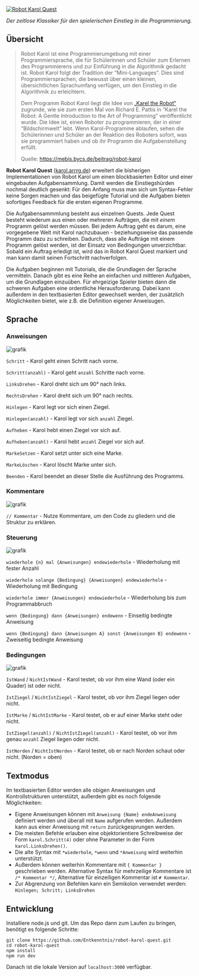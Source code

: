 <a href="https://karol.arrrg.de/"><img src="https://user-images.githubusercontent.com/13507950/208775985-db971660-26f0-46d5-a773-55841cfc4d56.png" alt="Robot Karol Quest"/></a>

*Der zeitlose Klassiker für den spielerischen Einstieg in die Programmierung.*

## Übersicht

<blockquote>

Robot Karol ist eine Programmierumgebung mit einer Programmiersprache, die für Schülerinnen und Schüler zum Erlernen des Programmierens und zur Einführung in die Algorithmik gedacht ist. Robot Karol folgt der Tradition der “Mini-Languages”. Dies sind Programmiersprachen, die bewusst über einen kleinen, übersichtlichen Sprachumfang verfügen, um den Einstieg in die Algorithmik zu erleichtern.

Dem Programm Robot Karol liegt die Idee von [„Karel the Robot“](https://www.cs.mtsu.edu/~untch/karel/index.html) zugrunde, wie sie zum ersten Mal von Richard E. Pattis in “Karel the Robot: A Gentle Introduction to the Art of Programming” veröffentlicht wurde. Die Idee ist, einen Roboter zu programmieren, der in einer “Bildschirmwelt” lebt. Wenn Karol-Programme ablaufen, sehen die Schülerinnen und Schüler an der Reaktion des Roboters sofort, was sie programmiert haben und ob ihr Programm die Aufgabenstellung erfüllt.

Quelle: https://mebis.bycs.de/beitrag/robot-karol

</blockquote>

**Robot Karol Quest** ([karol.arrrg.de](https://karol.arrrg.de/)) erweitert die bisherigen Implementationen von Robot Karol um einen blockbasierten Editor und einer eingebauten Aufgabensammlung. Damit werden die Einstiegshürden nochmal deutlich gesenkt: Für den Anfang muss man sich um Syntax-Fehler keine Sorgen machen und das beigefügte Tutorial und die Aufgaben bieten sofortiges Feedback für die ersten eigenen Programme.

Die Aufgabensammmlung besteht aus einzelnen Quests. Jede Quest besteht wiederum aus einen oder mehreren Aufträgen, die mit *einem* Programm gelöst werden müssen. Bei jedem Auftrag geht es darum, eine vorgegebene Welt mit Karol nachzubauen - beziehungsweise das passende Programm dazu zu schreiben. Dadurch, dass alle Aufträge mit einem Programm gelöst werden, ist der Einsatz von Bedingungen unverzichtbar. Sobald ein Auftrag erledigt ist, wird das in Robot Karol Quest markiert und man kann damit seinen Fortschritt nachverfolgen.

Die Aufgaben beginnen mit Tutorials, die die Grundlagen der Sprache vermitteln. Danach gibt es eine Reihe an einfachen und mittleren Aufgaben, um die Grundlagen einzuüben. Für ehrgeizige Spieler bieten dann die schweren Aufgaben eine ordentliche Herausforderung. Dabei kann außerdem in den textbasierten Editor gewechselt werden, der zusätzlich Möglichkeiten bietet, wie z.B. die Definition eigener Anweisugen.

## Sprache

### Anweisungen

![grafik](https://user-images.githubusercontent.com/13507950/174558915-005a88e7-19fd-415f-b97a-27a857eb36a1.png)

`Schritt` - Karol geht einen Schritt nach vorne.

`Schritt(anzahl)` - Karol geht `anzahl` Schritte nach vorne.

`LinksDrehen` - Karol dreht sich um 90° nach links.

`RechtsDrehen` - Karol dreht sich um 90° nach rechts.

`Hinlegen` - Karol legt vor sich einen Ziegel.

`Hinlegen(anzahl)` - Karol legt vor sich `anzahl` Ziegel.

`Aufheben` - Karol hebt einen Ziegel vor sich auf.

`Aufheben(anzahl)` - Karol hebt `anzahl` Ziegel vor sich auf.

`MarkeSetzen` - Karol setzt unter sich eine Marke.

`MarkeLöschen` - Karol löscht Marke unter sich.

`Beenden` - Karol beendet an dieser Stelle die Ausführung des Programms.

### Kommentare

![grafik](https://user-images.githubusercontent.com/13507950/174563384-07a9338d-1493-45de-a04c-2ab77f0b6069.png)

`// Kommentar` - Nutze Kommentare, um den Code zu gliedern und die Struktur zu erklären.

### Steuerung

![grafik](https://user-images.githubusercontent.com/13507950/208776391-bd902daf-72e1-4bef-959a-9ae1e4d28fb2.png)

`wiederhole {n} mal {Anweisungen} endewiederhole` - Wiederholung mit fester Anzahl

`wiederhole solange {Bedingung} {Anweisungen} endewiederhole` - Wiederholung mit Bedingung

`wiederhole immer {Anweisungen} endewiederhole` - Wiederholung bis zum Programmabbruch

`wenn {Bedingung} dann {Anweisungen} endewenn` - Einseitig bedingte Anweisung

`wenn {Bedingung} dann {Anweisungen A} sonst {Anweisungen B} endewenn` - Zweiseitig bedingte Anweisung

### Bedingungen

![grafik](https://user-images.githubusercontent.com/13507950/208776560-15d88203-900c-45e7-b788-abcf8da8b27c.png)

`IstWand` / `NichtIstWand` - Karol testet, ob vor ihm eine Wand (oder ein Quader) ist oder nicht.

`IstZiegel` / `NichtIstZiegel` - Karol testet, ob vor ihm Ziegel liegen oder nicht.

`IstMarke` / `NichtIstMarke` - Karol testet, ob er auf einer Marke steht oder nicht.

`IstZiegel(anzahl)` / `NichtIstZiegel(anzahl)` - Karol testet, ob vor ihm genau `anzahl` Ziegel liegen oder nicht.

`IstNorden` / `NichtIstNorden` - Karol testet, ob er nach Norden schaut oder nicht. (Norden = oben)

## Textmodus

Im textbasierten Editor werden alle obigen Anweisungen und Kontrollstrukturen unterstützt, außerdem gibt es noch folgende Möglichkeiten:

- Eigene Anweisungen können mit `Anweisung {Name} endeAnweisung` definiert werden und überall mit `Name` aufgerufen werden. Außerdem kann aus einer Anweisung mit `return` zurückgesprungen werden.
- Die meisten Befehle erlauben eine objektorientiere Schreibweise der Form `karol.Schritt(4)` oder ohne Parameter in der Form `karol.LinksDrehen()`.
- Die alte Syntax mit `*wiederhole`, `*wenn` und `*Anweisung` wird weiterhin unterstützt.
- Außerdem können weiterhin Kommentare mit `{ Kommentar }` geschrieben werden. Alternative Syntax für mehrzeilige Kommentare ist `/* Kommentar */`, Alternative für einzeiligen Kommentar ist `# Kommentar`.
- Zur Abgrenzung von Befehlen kann ein Semikolon verwendet werden: `Hinlegen; Schritt; LinksDrehen`

## Entwicklung

Installiere node.js und git. Um das Repo dann zum Laufen zu bringen, benötigt es folgende Schritte:

```
git clone https://github.com/Entkenntnis/robot-karol-quest.git
cd robot-karol-quest
npm install
npm run dev
```

Danach ist die lokale Version auf `localhost:3000` verfügbar.
